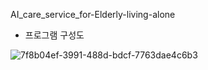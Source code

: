 AI_care_service_for-Elderly-living-alone

- 프로그램 구성도

![7f8b04ef-3991-488d-bdcf-7763dae4c6b3](https://user-images.githubusercontent.com/33507553/64966146-329a8100-d8d9-11e9-8525-00b0ebbbe9cb.png)

